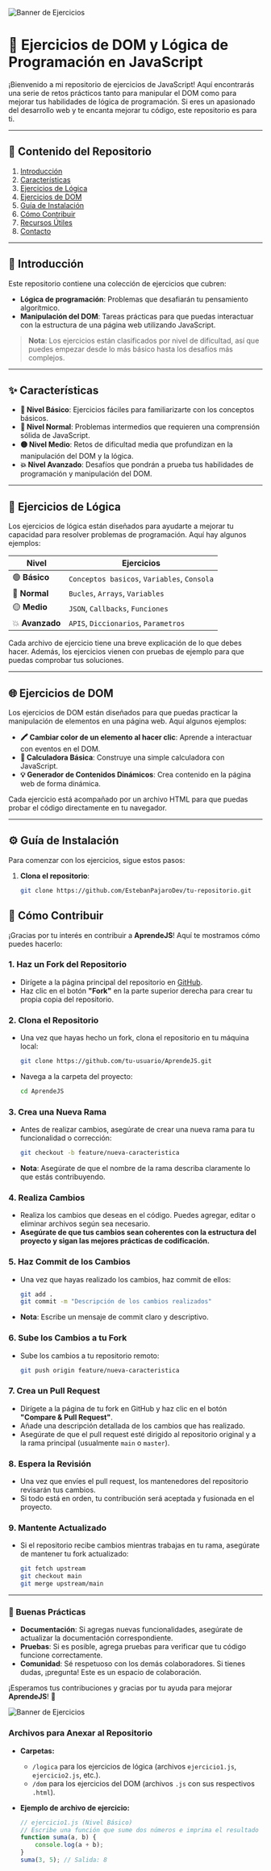 ![Banner de Ejercicios](https://github.com/EstebanPajaroDev/Javascript/blob/Primary/banner.png?raw=true)

# 🚀 Ejercicios de DOM y Lógica de Programación en JavaScript

¡Bienvenido a mi repositorio de ejercicios de JavaScript! Aquí encontrarás una serie de retos prácticos tanto para manipular el DOM como para mejorar tus habilidades de lógica de programación. Si eres un apasionado del desarrollo web y te encanta mejorar tu código, este repositorio es para ti.



---

## 📂 Contenido del Repositorio

1. [Introducción](#introducción)
2. [Características](https://github.com/EstebanPajaroDev/AprendeJS/blob/Primary/README.md#-caracter%C3%ADsticas)
3. [Ejercicios de Lógica](https://github.com/EstebanPajaroDev/AprendeJS/blob/Primary/README.md#-ejercicios-de-l%C3%B3gica)
4. [Ejercicios de DOM](https://github.com/EstebanPajaroDev/AprendeJS/tree/Primary?tab=readme-ov-file#-ejercicios-de-dom)
5. [Guía de Instalación](https://github.com/EstebanPajaroDev/AprendeJS/tree/Primary?tab=readme-ov-file#%EF%B8%8F-gu%C3%ADa-de-instalaci%C3%B3n)
6. [Cómo Contribuir](#cómo-contribuir)
7. [Recursos Útiles](#recursos-útiles)
8. [Contacto](#contacto)

---

## 🎯 Introducción

Este repositorio contiene una colección de ejercicios que cubren:

- **Lógica de programación**: Problemas que desafiarán tu pensamiento algorítmico.
- **Manipulación del DOM**: Tareas prácticas para que puedas interactuar con la estructura de una página web utilizando JavaScript.

> **Nota**: Los ejercicios están clasificados por nivel de dificultad, así que puedes empezar desde lo más básico hasta los desafíos más complejos.

---

## ✨ Características

- **👶 Nivel Básico**: Ejercicios fáciles para familiarizarte con los conceptos básicos.
- **🔵 Nivel Normal**: Problemas intermedios que requieren una comprensión sólida de JavaScript.
- **🟡 Nivel Medio**: Retos de dificultad media que profundizan en la manipulación del DOM y la lógica.
- **💥 Nivel Avanzado**: Desafíos que pondrán a prueba tus habilidades de programación y manipulación del DOM.

---

## 📝 Ejercicios de Lógica

Los ejercicios de lógica están diseñados para ayudarte a mejorar tu capacidad para resolver problemas de programación. Aquí hay algunos ejemplos:

| Nivel      | Ejercicios |
|------------|------------|
| 🟢 **Básico**  | `Conceptos basicos`, `Variables`, `Consola` |
| 🔵 **Normal**  | `Bucles`, `Arrays`, `Variables` |
| 🟡 **Medio**   | `JSON`, `Callbacks`, `Funciones` |
| 💥 **Avanzado**| `APIS`, `Diccionarios`, `Parametros` |

Cada archivo de ejercicio tiene una breve explicación de lo que debes hacer. Además, los ejercicios vienen con pruebas de ejemplo para que puedas comprobar tus soluciones.

---

## 🌐 Ejercicios de DOM

Los ejercicios de DOM están diseñados para que puedas practicar la manipulación de elementos en una página web. Aquí algunos ejemplos:

- **🖍️ Cambiar color de un elemento al hacer clic**: Aprende a interactuar con eventos en el DOM.
- **🧮 Calculadora Básica**: Construye una simple calculadora con JavaScript.
- **💡 Generador de Contenidos Dinámicos**: Crea contenido en la página web de forma dinámica.

Cada ejercicio está acompañado por un archivo HTML para que puedas probar el código directamente en tu navegador.

---

## ⚙️ Guía de Instalación

Para comenzar con los ejercicios, sigue estos pasos:

1. **Clona el repositorio**:
   ```bash
   git clone https://github.com/EstebanPajaroDev/tu-repositorio.git

## 🤝 Cómo Contribuir

¡Gracias por tu interés en contribuir a **AprendeJS**! Aquí te mostramos cómo puedes hacerlo:

### 1. **Haz un Fork del Repositorio**
   - Dirígete a la página principal del repositorio en [GitHub](https://github.com/EstebanPajaroDev/AprendeJS).
   - Haz clic en el botón **"Fork"** en la parte superior derecha para crear tu propia copia del repositorio.

### 2. **Clona el Repositorio**
   - Una vez que hayas hecho un fork, clona el repositorio en tu máquina local:
     ```bash
     git clone https://github.com/tu-usuario/AprendeJS.git
     ```
   - Navega a la carpeta del proyecto:
     ```bash
     cd AprendeJS
     ```

### 3. **Crea una Nueva Rama**
   - Antes de realizar cambios, asegúrate de crear una nueva rama para tu funcionalidad o corrección:
     ```bash
     git checkout -b feature/nueva-caracteristica
     ```
   - **Nota**: Asegúrate de que el nombre de la rama describa claramente lo que estás contribuyendo.

### 4. **Realiza Cambios**
   - Realiza los cambios que deseas en el código. Puedes agregar, editar o eliminar archivos según sea necesario.
   - **Asegúrate de que tus cambios sean coherentes con la estructura del proyecto y sigan las mejores prácticas de codificación.**

### 5. **Haz Commit de los Cambios**
   - Una vez que hayas realizado los cambios, haz commit de ellos:
     ```bash
     git add .
     git commit -m "Descripción de los cambios realizados"
     ```
   - **Nota**: Escribe un mensaje de commit claro y descriptivo.

### 6. **Sube los Cambios a tu Fork**
   - Sube los cambios a tu repositorio remoto:
     ```bash
     git push origin feature/nueva-caracteristica
     ```

### 7. **Crea un Pull Request**
   - Dirígete a la página de tu fork en GitHub y haz clic en el botón **"Compare & Pull Request"**.
   - Añade una descripción detallada de los cambios que has realizado.
   - Asegúrate de que el pull request esté dirigido al repositorio original y a la rama principal (usualmente `main` o `master`).

### 8. **Espera la Revisión**
   - Una vez que envíes el pull request, los mantenedores del repositorio revisarán tus cambios.
   - Si todo está en orden, tu contribución será aceptada y fusionada en el proyecto.

### 9. **Mantente Actualizado**
   - Si el repositorio recibe cambios mientras trabajas en tu rama, asegúrate de mantener tu fork actualizado:
     ```bash
     git fetch upstream
     git checkout main
     git merge upstream/main
     ```

---

### 🌟 Buenas Prácticas
- **Documentación**: Si agregas nuevas funcionalidades, asegúrate de actualizar la documentación correspondiente.
- **Pruebas**: Si es posible, agrega pruebas para verificar que tu código funcione correctamente.
- **Comunidad**: Sé respetuoso con los demás colaboradores. Si tienes dudas, ¡pregunta! Este es un espacio de colaboración.

¡Esperamos tus contribuciones y gracias por tu ayuda para mejorar **AprendeJS**! 🎉

![Banner de Ejercicios](https://github.com/EstebanPajaroDev/Javascript/blob/Primary/Javascript-14-11-2024.gif)



### Archivos para Anexar al Repositorio  
- **Carpetas:**  
  - `/logica` para los ejercicios de lógica (archivos `ejercicio1.js`, `ejercicio2.js`, etc.).  
  - `/dom` para los ejercicios del DOM (archivos `.js` con sus respectivos `.html`).  

- **Ejemplo de archivo de ejercicio:**  
  ```javascript
  // ejercicio1.js (Nivel Básico)
  // Escribe una función que sume dos números e imprima el resultado en la consola.
  function suma(a, b) {
      console.log(a + b);
  }
  suma(3, 5); // Salida: 8

